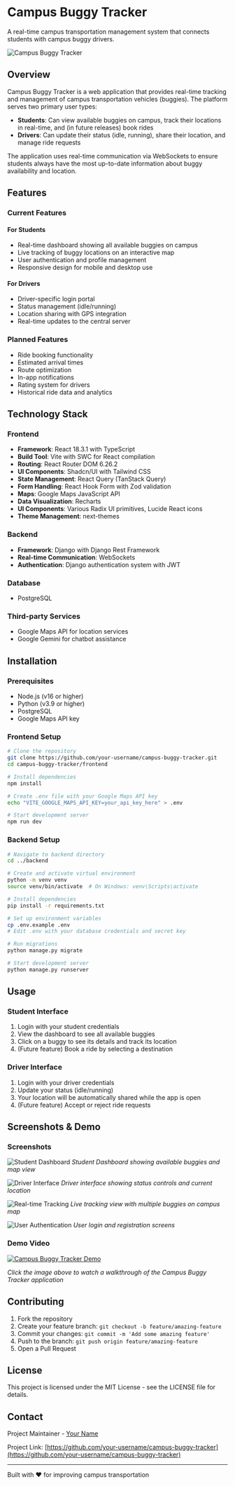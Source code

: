 # Campus Buggy Tracker

A real-time campus transportation management system that connects students with campus buggy drivers.

![Campus Buggy Tracker](https://via.placeholder.com/800x400?text=Campus+Buggy+Tracker)

## Overview

Campus Buggy Tracker is a web application that provides real-time tracking and management of campus transportation vehicles (buggies). The platform serves two primary user types:

- **Students**: Can view available buggies on campus, track their locations in real-time, and (in future releases) book rides
- **Drivers**: Can update their status (idle, running), share their location, and manage ride requests

The application uses real-time communication via WebSockets to ensure students always have the most up-to-date information about buggy availability and location.

## Features

### Current Features

#### For Students
- Real-time dashboard showing all available buggies on campus
- Live tracking of buggy locations on an interactive map
- User authentication and profile management
- Responsive design for mobile and desktop use

#### For Drivers
- Driver-specific login portal
- Status management (idle/running)
- Location sharing with GPS integration
- Real-time updates to the central server

### Planned Features
- Ride booking functionality
- Estimated arrival times
- Route optimization
- In-app notifications
- Rating system for drivers
- Historical ride data and analytics

## Technology Stack

### Frontend
- **Framework**: React 18.3.1 with TypeScript
- **Build Tool**: Vite with SWC for React compilation
- **Routing**: React Router DOM 6.26.2
- **UI Components**: Shadcn/UI with Tailwind CSS
- **State Management**: React Query (TanStack Query)
- **Form Handling**: React Hook Form with Zod validation
- **Maps**: Google Maps JavaScript API
- **Data Visualization**: Recharts
- **UI Components**: Various Radix UI primitives, Lucide React icons
- **Theme Management**: next-themes

### Backend
- **Framework**: Django with Django Rest Framework
- **Real-time Communication**: WebSockets
- **Authentication**: Django authentication system with JWT

### Database
- PostgreSQL

### Third-party Services
- Google Maps API for location services
- Google Gemini for chatbot assistance

## Installation

### Prerequisites
- Node.js (v16 or higher)
- Python (v3.9 or higher)
- PostgreSQL
- Google Maps API key

### Frontend Setup
```bash
# Clone the repository
git clone https://github.com/your-username/campus-buggy-tracker.git
cd campus-buggy-tracker/frontend

# Install dependencies
npm install

# Create .env file with your Google Maps API key
echo "VITE_GOOGLE_MAPS_API_KEY=your_api_key_here" > .env

# Start development server
npm run dev
```

### Backend Setup
```bash
# Navigate to backend directory
cd ../backend

# Create and activate virtual environment
python -m venv venv
source venv/bin/activate  # On Windows: venv\Scripts\activate

# Install dependencies
pip install -r requirements.txt

# Set up environment variables
cp .env.example .env
# Edit .env with your database credentials and secret key

# Run migrations
python manage.py migrate

# Start development server
python manage.py runserver
```

## Usage

### Student Interface
1. Login with your student credentials
2. View the dashboard to see all available buggies
3. Click on a buggy to see its details and track its location
4. (Future feature) Book a ride by selecting a destination

### Driver Interface
1. Login with your driver credentials
2. Update your status (idle/running)
3. Your location will be automatically shared while the app is open
4. (Future feature) Accept or reject ride requests

## Screenshots & Demo

### Screenshots

![Student Dashboard](https://via.placeholder.com/800x450?text=Student+Dashboard)
*Student Dashboard showing available buggies and map view*

![Driver Interface](https://via.placeholder.com/800x450?text=Driver+Interface)
*Driver interface showing status controls and current location*

![Real-time Tracking](https://via.placeholder.com/800x450?text=Realtime+Tracking)
*Live tracking view with multiple buggies on campus map*

![User Authentication](https://via.placeholder.com/800x450?text=Authentication)
*User login and registration screens*

### Demo Video

[![Campus Buggy Tracker Demo](https://via.placeholder.com/800x450?text=Video+Thumbnail)](https://youtu.be/your-demo-video-link)

*Click the image above to watch a walkthrough of the Campus Buggy Tracker application*

## Contributing

1. Fork the repository
2. Create your feature branch: `git checkout -b feature/amazing-feature`
3. Commit your changes: `git commit -m 'Add some amazing feature'`
4. Push to the branch: `git push origin feature/amazing-feature`
5. Open a Pull Request

## License

This project is licensed under the MIT License - see the LICENSE file for details.

## Contact

Project Maintainer - [Your Name](mailto:your.email@example.com)

Project Link: [https://github.com/your-username/campus-buggy-tracker](https://github.com/your-username/campus-buggy-tracker)

---

Built with ❤️ for improving campus transportation

